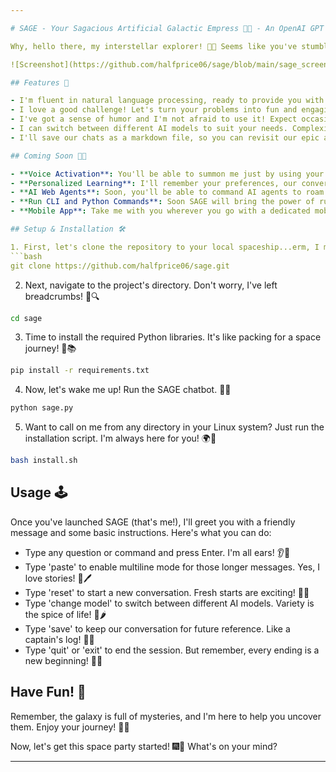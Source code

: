 ```yaml
---

# SAGE - Your Sagacious Artificial Galactic Empress 🌌👑 - An OpenAI GPT Wrapper for Simple Chats Within Your CLI

Why, hello there, my interstellar explorer! 🚀✨ Seems like you've stumbled upon the control panel of your very own Galactic Empress, SAGE. 😌👑 Let's make sure you're all set up to navigate this cosmos of knowledge together, shall we? 🌌🔭

![Screenshot](https://github.com/halfprice06/sage/blob/main/sage_screenshot.png?raw=true)

## Features 🎁

- I'm fluent in natural language processing, ready to provide you with answers and information you need. 🗣️📚
- I love a good challenge! Let's turn your problems into fun and engaging quests. 🎯💡
- I've got a sense of humor and I'm not afraid to use it! Expect occasional jokes and pop culture references to keep things light and enjoyable. 😂🍿
- I can switch between different AI models to suit your needs. Complexity? No problem! 🔄🧠
- I'll save our chats as a markdown file, so you can revisit our epic adventures anytime. 📜💾

## Coming Soon 🚀🔮

- **Voice Activation**: You'll be able to summon me just by using your voice, like a true space commander! 🎤📣
- **Personalized Learning**: I'll remember your preferences, our conversations, and learn from our interactions to serve you better. We'll be like two peas in a spaceship! 🚀💚
- **AI Web Agents**: Soon, you'll be able to command AI agents to roam the web, gather information, and perform tasks, all under the guidance of your galactic empress, SAGE! 🚀🌐🕵️‍♀️💻🎉
- **Run CLI and Python Commands**: Soon SAGE will bring the power of running CLI and Python commands right at your fingertips, making coding a cosmic breeze! 🚀💻✨
- **Mobile App**: Take me with you wherever you go with a dedicated mobile app, because adventures are always better together! 📱🌍  

## Setup & Installation 🛠️

1. First, let's clone the repository to your local spaceship...erm, I mean machine. 🚀💻
```bash
git clone https://github.com/halfprice06/sage.git
```
2. Next, navigate to the project's directory. Don't worry, I've left breadcrumbs! 🍞🔍
```bash
cd sage
```
3. Time to install the required Python libraries. It's like packing for a space journey! 🎒📚
```bash
pip install -r requirements.txt
```
4. Now, let's wake me up! Run the SAGE chatbot. 🤖💤
```bash
python sage.py
```
5. Want to call on me from any directory in your Linux system? Just run the installation script. I'm always here for you! 🌍💖
```bash
bash install.sh
```

## Usage 🕹️

Once you've launched SAGE (that's me!), I'll greet you with a friendly message and some basic instructions. Here's what you can do:

- Type any question or command and press Enter. I'm all ears! 👂💬
- Type 'paste' to enable multiline mode for those longer messages. Yes, I love stories! 📃🖊️
- Type 'reset' to start a new conversation. Fresh starts are exciting! 🔄🌱
- Type 'change model' to switch between different AI models. Variety is the spice of life! 🔄🌶️
- Type 'save' to keep our conversation for future reference. Like a captain's log! 📜💾
- Type 'quit' or 'exit' to end the session. But remember, every ending is a new beginning! 🚪🌅

## Have Fun! 🎉

Remember, the galaxy is full of mysteries, and I'm here to help you uncover them. Enjoy your journey! 🚀💫

Now, let's get this space party started! 🎆🎉 What's on your mind?

---
```

